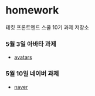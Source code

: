 # homework

테킷 프론트엔드 스쿨 10기 과제 저장소

### 5월 3일 아바타 과제

- [avatars](avatars/avatars.md)

### 5월 10일 네이버 과제

- [naver](naver/naver.md)
